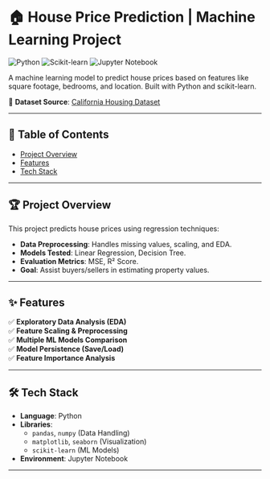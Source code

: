 # 🏠 House Price Prediction | Machine Learning Project

![Python](https://img.shields.io/badge/Python-3.8%2B-blue)
![Scikit-learn](https://img.shields.io/badge/Scikit--learn-1.0%2B-orange)
![Jupyter Notebook](https://img.shields.io/badge/Jupyter-Notebook-yellowgreen)

A machine learning model to predict house prices based on features like square footage, bedrooms, and location. Built with Python and scikit-learn.

📂 **Dataset Source**: [California Housing Dataset](https://scikit-learn.org/stable/modules/generated/sklearn.datasets.fetch_california_housing.html)

---

## 📌 Table of Contents
- [Project Overview](#-project-overview)
- [Features](#-features)
- [Tech Stack](#-tech-stack)


---

## 🏆 Project Overview
This project predicts house prices using regression techniques:
- **Data Preprocessing**: Handles missing values, scaling, and EDA.
- **Models Tested**: Linear Regression, Decision Tree.
- **Evaluation Metrics**: MSE, R² Score.
- **Goal**: Assist buyers/sellers in estimating property values.

---

## ✨ Features
✅ **Exploratory Data Analysis (EDA)**  
✅ **Feature Scaling & Preprocessing**  
✅ **Multiple ML Models Comparison**  
✅ **Model Persistence (Save/Load)**  
✅ **Feature Importance Analysis**  

---

## 🛠 Tech Stack
- **Language**: Python
- **Libraries**: 
  - `pandas`, `numpy` (Data Handling)
  - `matplotlib`, `seaborn` (Visualization)
  - `scikit-learn` (ML Models)
- **Environment**: Jupyter Notebook

---

